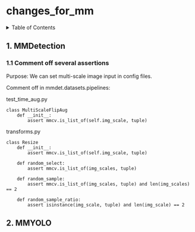 # changes_for_mm


<!-- TABLE OF CONTENTS -->
<details>
  <summary>Table of Contents</summary>
  <ol>
    <li>
      <a href="#mmdetection">MMDetection</a>
      <ul>
        <li><a href="#comment-off">Comment off several assertions</a></li>
      </ul>
    </li>
    <li>
      <a href="#mmyolo">MMYOLO</a>
      <ul>
        <li><a href="#prerequisites">Prerequisites</a></li>
        <li><a href="#installation">Installation</a></li>
      </ul>
    </li>
  </ol>
</details>

## 1. MMDetection
### 1.1 Comment off several assertions

Purpose: We can set multi-scale image input in config files.

Comment off in mmdet.datasets.pipelines:

test_time_aug.py

    class MultiScaleFlipAug
        def __init__: 
            assert mmcv.is_list_of(self.img_scale, tuple)
            
            
transforms.py

    class Resize
        def __init__:
            assert mmcv.is_list_of(self.img_scale, tuple)
            
        def random_select:
            assert mmcv.is_list_of(img_scales, tuple)
            
        def random_sample:
            assert mmcv.is_list_of(img_scales, tuple) and len(img_scales) == 2
            
        def random_sample_ratio:
            assert isinstance(img_scale, tuple) and len(img_scale) == 2



## 2. MMYOLO

